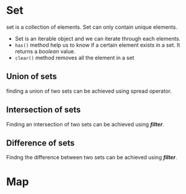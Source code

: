 # Set
set is a collection of elements. Set can only contain unique elements.

+ Set is an iterable object and we can iterate through each elements.
+ <code>has()</code> method help us to know if a certain element exists in a set. It returns a *boolean* value.
+ <code>clear()</code> method removes all the element in a set

## Union of sets
finding a union of two sets can be achieved using spread operator.

## Intersection of sets
Finding an intersection of two sets can be achieved using ***filter***. 

## Difference of sets
Findng the difference between two sets can be achieved using ***filter***.

# Map
